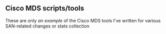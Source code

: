 ## Cisco MDS scripts/tools

These are only _an example_ of the Cisco MDS tools I've written for various SAN-related changes or stats collection

